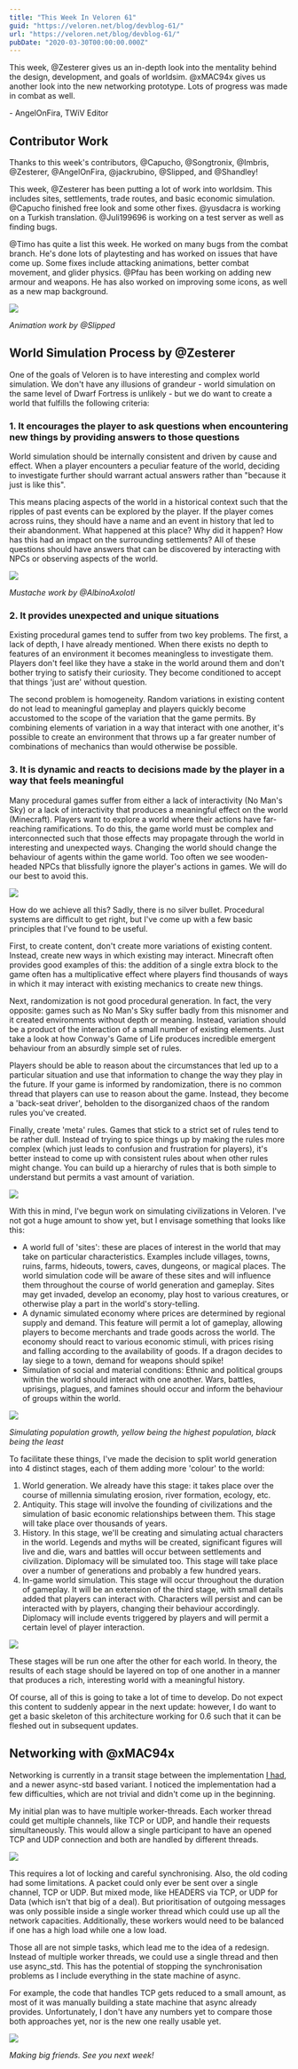 ```yaml
---
title: "This Week In Veloren 61"
guid: "https://veloren.net/blog/devblog-61/"
url: "https://veloren.net/blog/devblog-61/"
pubDate: "2020-03-30T00:00:00.000Z"
---
```


This week, @Zesterer gives us an in-depth look into the mentality behind the design, development, and goals of worldsim. @xMAC94x gives us another look into the new networking prototype. Lots of progress was made in combat as well.

\- AngelOnFira, TWiV Editor

## Contributor Work

Thanks to this week's contributors, @Capucho, @Songtronix, @Imbris, @Zesterer, @AngelOnFira, @jackrubino, @Slipped, and @Shandley!

This week, @Zesterer has been putting a lot of work into worldsim. This includes sites, settlements, trade routes, and basic economic simulation. @Capucho finished free look and some other fixes. @yusdacra is working on a Turkish translation. @Juli199696 is working on a test server as well as finding bugs.

@Timo has quite a list this week. He worked on many bugs from the combat branch. He's done lots of playtesting and has worked on issues that have come up. Some fixes include attacking animations, better combat movement, and glider physics. @Pfau has been working on adding new armour and weapons. He has also worked on improving some icons, as well as a new map background.

![](https://s3.eu-central-2.wasabisys.com/veloren-blog/cdn/541307708146581519/695053157390221332/ezgif.com-video-to-gif.gif)

_Animation work by @Slipped_

## World Simulation Process by @Zesterer

One of the goals of Veloren is to have interesting and complex world simulation. We don't have any illusions of grandeur - world simulation on the same level of Dwarf Fortress is unlikely - but we do want to create a world that fulfills the following criteria:

### 1\. It encourages the player to ask questions when encountering new things by providing answers to those questions

World simulation should be internally consistent and driven by cause and effect. When a player encounters a peculiar feature of the world, deciding to investigate further should warrant actual answers rather than "because it just is like this".

This means placing aspects of the world in a historical context such that the ripples of past events can be explored by the player. If the player comes across ruins, they should have a name and an event in history that led to their abandonment. What happened at this place? Why did it happen? How has this had an impact on the surrounding settlements? All of these questions should have answers that can be discovered by interacting with NPCs or observing aspects of the world.

![](https://s3.eu-central-2.wasabisys.com/veloren-blog/cdn/597826574095613962/691375223127277577/snap2020-02-28-16-30-55.png)

_Mustache work by @AlbinoAxolotl_

### 2\. It provides unexpected and unique situations

Existing procedural games tend to suffer from two key problems. The first, a lack of depth, I have already mentioned. When there exists no depth to features of an environment it becomes meaningless to investigate them. Players don't feel like they have a stake in the world around them and don't bother trying to satisfy their curiosity. They become conditioned to accept that things 'just are' without question.

The second problem is homogeneity. Random variations in existing content do not lead to meaningful gameplay and players quickly become accustomed to the scope of the variation that the game permits. By combining elements of variation in a way that interact with one another, it's possible to create an environment that throws up a far greater number of combinations of mechanics than would otherwise be possible.

### 3\. It is dynamic and reacts to decisions made by the player in a way that feels meaningful

Many procedural games suffer from either a lack of interactivity (No Man's Sky) or a lack of interactivity that produces a meaningful effect on the world (Minecraft). Players want to explore a world where their actions have far-reaching ramifications. To do this, the game world must be complex and interconnected such that those effects may propagate through the world in interesting and unexpected ways. Changing the world should change the behaviour of agents within the game world. Too often we see wooden-headed NPCs that blissfully ignore the player's actions in games. We will do our best to avoid this.

![](https://s3.eu-central-2.wasabisys.com/veloren-blog/cdn/634860358623821835/693844797513007104/unknown.png)

How do we achieve all this? Sadly, there is no silver bullet. Procedural systems are difficult to get right, but I've come up with a few basic principles that I've found to be useful.

First, to create content, don't create more variations of existing content. Instead, create new ways in which existing may interact. Minecraft often provides good examples of this: the addition of a single extra block to the game often has a multiplicative effect where players find thousands of ways in which it may interact with existing mechanics to create new things.

Next, randomization is not good procedural generation. In fact, the very opposite: games such as No Man's Sky suffer badly from this misnomer and it created environments without depth or meaning. Instead, variation should be a product of the interaction of a small number of existing elements. Just take a look at how Conway's Game of Life produces incredible emergent behaviour from an absurdly simple set of rules.

Players should be able to reason about the circumstances that led up to a particular situation and use that information to change the way they play in the future. If your game is informed by randomization, there is no common thread that players can use to reason about the game. Instead, they become a 'back-seat driver', beholden to the disorganized chaos of the random rules you've created.

Finally, create 'meta' rules. Games that stick to a strict set of rules tend to be rather dull. Instead of trying to spice things up by making the rules more complex (which just leads to confusion and frustration for players), it's better instead to come up with consistent rules about when other rules might change. You can build up a hierarchy of rules that is both simple to understand but permits a vast amount of variation.

![](https://s3.eu-central-2.wasabisys.com/veloren-blog/cdn/523568428905398283/693357544172683304/screenshot_1585379427021.png)

With this in mind, I've begun work on simulating civilizations in Veloren. I've not got a huge amount to show yet, but I envisage something that looks like this:

- A world full of 'sites': these are places of interest in the world that may take on particular characteristics. Examples include villages, towns, ruins, farms, hideouts, towers, caves, dungeons, or magical places. The world simulation code will be aware of these sites and will influence them throughout the course of world generation and gameplay. Sites may get invaded, develop an economy, play host to various creatures, or otherwise play a part in the world's story-telling.
- A dynamic simulated economy where prices are determined by regional supply and demand. This feature will permit a lot of gameplay, allowing players to become merchants and trade goods across the world. The economy should react to various economic stimuli, with prices rising and falling according to the availability of goods. If a dragon decides to lay siege to a town, demand for weapons should spike!
- Simulation of social and material conditions: Ethnic and political groups within the world should interact with one another. Wars, battles, uprisings, plagues, and famines should occur and inform the behaviour of groups within the world.

![](/images/blog/devblog-61/unknown.png)

_Simulating population growth, yellow being the highest population, black being the least_

To facilitate these things, I've made the decision to split world generation into 4 distinct stages, each of them adding more 'colour' to the world:

1.  World generation. We already have this stage: it takes place over the course of millennia simulating erosion, river formation, ecology, etc.
2.  Antiquity. This stage will involve the founding of civilizations and the simulation of basic economic relationships between them. This stage will take place over thousands of years.
3.  History. In this stage, we'll be creating and simulating actual characters in the world. Legends and myths will be created, significant figures will live and die, wars and battles will occur between settlements and civilization. Diplomacy will be simulated too. This stage will take place over a number of generations and probably a few hundred years.
4.  In-game world simulation. This stage will occur throughout the duration of gameplay. It will be an extension of the third stage, with small details added that players can interact with. Characters will persist and can be interacted with by players, changing their behaviour accordingly. Diplomacy will include events triggered by players and will permit a certain level of player interaction.

![](https://s3.eu-central-2.wasabisys.com/veloren-blog/cdn/523568428905398283/691303661413859448/unknown.png)

These stages will be run one after the other for each world. In theory, the results of each stage should be layered on top of one another in a manner that produces a rich, interesting world with a meaningful history.

Of course, all of this is going to take a lot of time to develop. Do not expect this content to suddenly appear in the next update: however, I do want to get a basic skeleton of this architecture working for 0.6 such that it can be fleshed out in subsequent updates.

## Networking with @xMAC94x

Networking is currently in a transit stage between the implementation [I had](https://veloren.net/devblog-57), and a newer async-std based variant. I noticed the implementation had a few difficulties, which are not trivial and didn't come up in the beginning.

My initial plan was to have multiple worker-threads. Each worker thread could get multiple channels, like TCP or UDP, and handle their requests simultaneously. This would allow a single participant to have an opened TCP and UDP connection and both are handled by different threads.

![](https://s3.eu-central-2.wasabisys.com/veloren-blog/cdn/597826574095613962/691397085013999746/unknown.png)

This requires a lot of locking and careful synchronising. Also, the old coding had some limitations. A packet could only ever be sent over a single channel, TCP or UDP. But mixed mode, like HEADERS via TCP, or UDP for Data (which isn't that big of a deal). But prioritisation of outgoing messages was only possible inside a single worker thread which could use up all the network capacities. Additionally, these workers would need to be balanced if one has a high load while one a low load.

Those all are not simple tasks, which lead me to the idea of a redesign. Instead of multiple worker threads, we could use a single thread and then use async_std. This has the potential of stopping the synchronisation problems as I include everything in the state machine of async.

For example, the code that handles TCP gets reduced to a small amount, as most of it was manually building a state machine that async already provides. Unfortunately, I don't have any numbers yet to compare those both approaches yet, nor is the new one really usable yet.

![](https://s3.eu-central-2.wasabisys.com/veloren-blog/cdn/523568428905398283/692744692516913172/screenshot_1585233275293.png)

_Making big friends. See you next week!_
